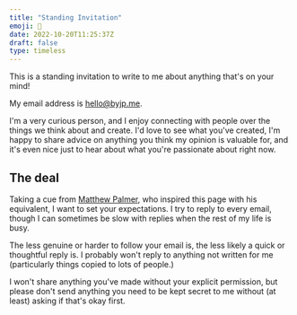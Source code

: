 ```yaml
---
title: "Standing Invitation"
emoji: 📮
date: 2022-10-20T11:25:37Z
draft: false
type: timeless
---
```


This is a standing invitation to write to me about anything that's on your mind!

My email address is hello@byjp.me.

I'm a very curious person, and I enjoy connecting with people over the things we think about and create. I'd love to see what you've created, I'm happy to share advice on anything you think my opinion is valuable for, and it's even nice just to hear about what you're passionate about right now.

## The deal

Taking a cue from [Matthew Palmer](https://matthewpalmer.net/standing-invitation/), who inspired this page with his equivalent, I want to set your expectations. I try to reply to every email, though I can sometimes be slow with replies when the rest of my life is busy.

The less genuine or harder to follow your email is, the less likely a quick or thoughtful reply is. I probably won't reply to anything not written for me (particularly things copied to lots of people.)

I won't share anything you've made without your explicit permission, but please don't send anything you need to be kept secret to me without (at least) asking if that's okay first.
